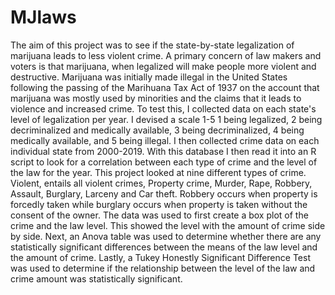 # MJlaws
The aim of this project was to see if the state-by-state legalization of marijuana leads to less violent crime. A primary concern of law makers and voters is that marijuana, when legalized will make people more violent and destructive. Marijuana was initially made illegal in the United States following the passing of the Marihuana Tax Act of 1937 on the account that marijuana was mostly used by minorities and the claims that it leads to violence and increased crime. To test this, I collected data on each state's level of legalization per year. I devised a scale 1-5 1 being legalized, 2 being decriminalized and medically available, 3 being decriminalized, 4 being medically available, and 5 being illegal. I then collected crime data on each individual state from 2000-2019. With this database I then read it into an R script to look for a correlation between each type of crime and the level of the law for the year. This project looked at nine different types of crime. Violent, entails all violent crimes, Property crime, Murder, Rape, Robbery, Assault, Burglary, Larceny and Car theft. Robbery occurs when property is forcedly taken while burglary occurs when property is taken without the consent of the owner. The data was used to first create a box plot of the crime and the law level. This showed the level with the amount of crime side by side. Next, an Anova table was used to determine whether there are any statistically significant differences between the means of the law level and the amount of crime. Lastly, a Tukey Honestly Significant Difference Test was used to determine if the relationship between the level of the law and crime amount was statistically significant. 
